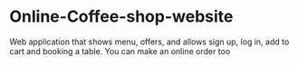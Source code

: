 # Online-Coffee-shop-website
Web application that shows menu, offers, and allows sign up, log in, add to cart and booking a
table. You can make an online order too
